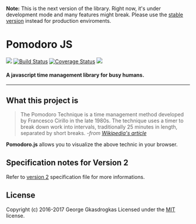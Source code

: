 **Note:** This is the next version of the library. Right now, it's under development mode and many features might break. Please use the [stable version](https://github.com/GeorgeGkas/Pomodoro.js/tree/master) instead for production enviroments.

# Pomodoro JS
![](https://img.shields.io/badge/version-2.0.0%20dev-2980b9.svg)  [![Build Status](https://travis-ci.org/GeorgeGkas/Pomodoro.js.svg?branch=version2)](https://travis-ci.org/GeorgeGkas/Pomodoro.js) [![Coverage Status](https://coveralls.io/repos/github/GeorgeGkas/Pomodoro.js/badge.svg?branch=version2)](https://coveralls.io/github/GeorgeGkas/Pomodoro.js?branch=master) ![](https://img.shields.io/badge/license-MIT-3498db.svg)

#### A javascript time management library for busy humans.
----------

## What this project is

> The Pomodoro Technique is a time management method developed by
> Francesco Cirillo in the late 1980s. The technique uses a timer to
> break down work into intervals, traditionally 25 minutes in length,
> separated by short breaks.
> *-from [Wikipedia's article](https://en.wikipedia.org/wiki/Pomodoro_Technique)*


**Pomodoro.js** allows you to visualize the above technic in your browser.

## Specification notes for Version 2

Refer to [version 2](https://github.com/GeorgeGkas/Pomodoro.js/blob/version2/specs/version2.specifications.md) specification file for more informations.

## License

Copyright (c) 2016-2017 George Gkasdrogkas
Licensed under the [MIT](https://github.com/GeorgeGkas/Pomodoro.js/blob/version2/LICENSE) license.
